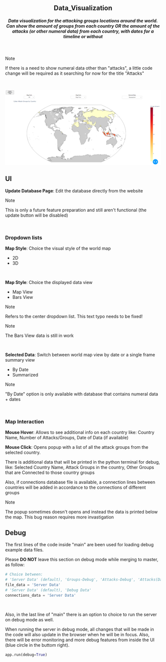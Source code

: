 <div align="center">
  <h2> Data_Visualization </h2>
  <h5> Data visualization for the attacking groups locations around the world. Can show the amount of groups from each country OR the amount of the attacks (or other numeral data) from each country, with dates for a timeline or without </h5>
</div>

<br />

> [!NOTE]
> If there is a need to show numeral data other than "attacks", a little code change will be required as it searching for now for the title "Attacks"

<br />

![Project UI Screenshot][Project-UI]


## UI
**Update Database Page**: Edit the database directly from the website

> [!NOTE]
> This is only a future feature preparation and still aren't functional (the update button will be disabled)

<br />

<h3> Dropdown lists </h3>

**Map Style**: Choice the visual style of the world map
* 2D
* 3D

<br />

**Map Style**: Choice the displayed data view
* Map View
* Bars View

> [!NOTE]
> Refers to the center dropdown list. This text typo needs to be fixed!

> [!NOTE]
> The Bars View data is still in work

<br />

**Selected Data**: Switch between world map view by date or a single frame summary view
* By Date
* Summarized

> [!NOTE]
> "By Date" option is only available with database that contains numeral data + dates

<br />

<h3> Map Interaction </h3>

**Mouse Hover**: Allows to see additional info on each country like: Country Name, Number of Attacks/Groups, Date of Data (if available)

**Mouse Click**: Opens popup with a list of all the attack groups from the selected country.

There is additional data that will be printed in the python terminal for debug, like: Selected Country Name, Attack Groups in the country, Other Groups that are Connected to those country groups

Also, if connections database file is available, a connection lines between countries will be added in accordance to the connections of different groups

> [!NOTE]
> The popup sometimes doesn't opens and instead the data is printed below the map. This bug reason requires more invastigation


## Debug
The first lines of the code inside "main" are been used for loading debug example data files.

Please **DO NOT** leave this section on debug mode while merging to master, as follow:

```py
# Choice between:
# 'Server Data' (default), 'Groups-Debug', 'Attacks-Debug', 'Attacks(Date)-Debug'
file_data = 'Server Data'
# 'Server Data' (default), 'Debug Data'
connections_data = 'Server Data'
```

<br />

Also, in the last line of "main" there is an option to choice to run the server on debug mode as well.

When running the server in debug mode, all changes that will be made in the code will also update in the browser when he will be in focus. Also, there will be error monitoring and more debug features from inside the UI (blue circle in the buttom right).

```py
app.run(debug=True)
```


<!-- MARKDOWN LINKS & IMAGES -->
[Project-UI]: Pictures/DataVisualization_UI.png
